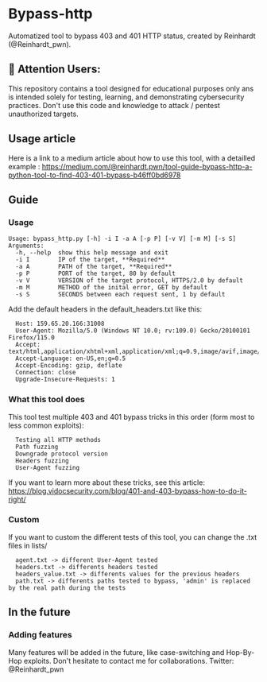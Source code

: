 # Bypass-http
Automatized tool to bypass 403 and 401 HTTP status, created by Reinhardt (@Reinhardt_pwn).

## 🚨 Attention Users:
This repository contains a tool designed for educational purposes only ans is intended solely for testing, learning, and demonstrating cybersecurity practices.
Don't use this code and knowledge to attack / pentest unauthorized targets.

## Usage article
Here is a link to a medium article about how to use this tool, with a detailled example : https://medium.com/@reinhardt.pwn/tool-guide-bypass-http-a-python-tool-to-find-403-401-bypass-b46ff0bd6978

## Guide
### Usage
```
Usage: bypass_http.py [-h] -i I -a A [-p P] [-v V] [-m M] [-s S]
Arguments:
  -h, --help  show this help message and exit
  -i I        IP of the target, **Required**
  -a A        PATH of the target, **Required**
  -p P        PORT of the target, 80 by default
  -v V        VERSION of the target protocol, HTTPS/2.0 by default
  -m M        METHOD of the inital error, GET by default
  -s S        SECONDS between each request sent, 1 by default
```
Add the default headers in the default_headers.txt like this:
```
  Host: 159.65.20.166:31008
  User-Agent: Mozilla/5.0 (Windows NT 10.0; rv:109.0) Gecko/20100101 Firefox/115.0
  Accept: text/html,application/xhtml+xml,application/xml;q=0.9,image/avif,image/webp,*/*;q=0.8
  Accept-Language: en-US,en;q=0.5
  Accept-Encoding: gzip, deflate
  Connection: close
  Upgrade-Insecure-Requests: 1
```

### What this tool does
This tool test multiple 403 and 401 bypass tricks in this order (form most to less common exploits):
```
  Testing all HTTP methods
  Path fuzzing
  Downgrade protocol version
  Headers fuzzing
  User-Agent fuzzing
```

If you want to learn more about these tricks, see this article: https://blog.vidocsecurity.com/blog/401-and-403-bypass-how-to-do-it-right/

### Custom
If you want to custom the different tests of this tool, you can change the .txt files in lists/
```
  agent.txt -> different User-Agent tested
  headers.txt -> differents headers tested
  headers_value.txt -> differents values for the previous headers
  path.txt -> differents paths tested to bypass, 'admin' is replaced by the real path during the tests
```

## In the future
### Adding features
Many features will be added in the future, like case-switching and Hop-By-Hop exploits.
Don't hesitate to contact me for collaborations.
Twitter: @Reinhardt_pwn
  
